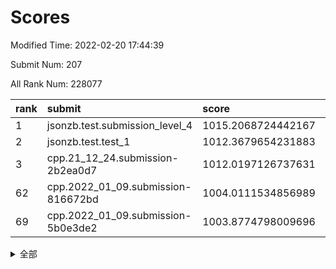 # Scores

Modified Time: 2022-02-20 17:44:39

Submit Num: 207

All Rank Num: 228077

| rank |               submit               |       score        |       sigma        | pk_num |
| :--- | :--------------------------------- | :----------------- | :----------------- | :----- |
| 1    | jsonzb.test.submission_level_4     | 1015.2068724442167 | 0.8483505052727652 | 4410   |
| 2    | jsonzb.test.test_1                 | 1012.3679654231883 | 0.7834452349878038 | 4409   |
| 3    | cpp.21_12_24.submission-2b2ea0d7   | 1012.0197126737631 | 0.7891496584708986 | 4409   |
| 62   | cpp.2022_01_09.submission-816672bd | 1004.0111534856989 | 0.7051232063771999 | 4406   |
| 69   | cpp.2022_01_09.submission-5b0e3de2 | 1003.8774798009696 | 0.7147079444605036 | 4404   |


<details>
<summary>全部</summary>

| rank |                 submit                 |       score        |       sigma        | pk_num |
| :--- | :------------------------------------- | :----------------- | :----------------- | :----- |
| 1    | jsonzb.test.submission_level_4         | 1015.2068724442167 | 0.8483505052727652 | 4410   |
| 2    | jsonzb.test.test_1                     | 1012.3679654231883 | 0.7834452349878038 | 4409   |
| 3    | cpp.21_12_24.submission-2b2ea0d7       | 1012.0197126737631 | 0.7891496584708986 | 4409   |
| 4    | gobigger.level_3.submission_level_3_4  | 1011.5480991899383 | 0.7843966520575741 | 4402   |
| 5    | gobigger.level_3.submission_level_3_1  | 1011.266517145897  | 0.8032666833197231 | 4403   |
| 6    | gobigger.level_3.submission_level_3_19 | 1011.2645661145045 | 0.786212741345729  | 4406   |
| 7    | gobigger.level_3.submission_level_3_33 | 1010.9251141775067 | 0.7677787858590843 | 4409   |
| 8    | gobigger.level_3.submission_level_3_30 | 1010.8549867750186 | 0.7672874556486489 | 4409   |
| 9    | gobigger.level_3.submission_level_3_0  | 1010.8254389913477 | 0.8038727446754104 | 4408   |
| 10   | gobigger.level_3.submission_level_3_8  | 1010.7331507945843 | 0.7621098943047647 | 4401   |
| 11   | gobigger.level_3.submission_level_3_10 | 1010.7223346659896 | 0.777034704768157  | 4410   |
| 12   | gobigger.level_3.submission_level_3_9  | 1010.7130220909687 | 0.7525904031021186 | 4406   |
| 13   | gobigger.level_3.submission_level_3_39 | 1010.6741401584002 | 0.7789249160944199 | 4409   |
| 14   | gobigger.level_3.submission_level_3_22 | 1010.6613990637773 | 0.7607282952616022 | 4411   |
| 15   | gobigger.level_3.submission_level_3_11 | 1010.611339604184  | 0.7454740915805392 | 4404   |
| 16   | gobigger.level_3.submission_level_3_46 | 1010.5939651629836 | 0.7601176903318045 | 4409   |
| 17   | gobigger.level_3.submission_level_3_29 | 1010.5515288088094 | 0.776671855948702  | 4411   |
| 18   | gobigger.level_3.submission_level_3_32 | 1010.4887398077468 | 0.7748041032314517 | 4410   |
| 19   | gobigger.level_3.submission_level_3_24 | 1010.4820696435885 | 0.7619654939340821 | 4410   |
| 20   | gobigger.level_3.submission_level_3_35 | 1010.4808249635337 | 0.7589655782509597 | 4409   |
| 21   | gobigger.level_3.submission_level_3_40 | 1010.4771952849954 | 0.7672507014957826 | 4405   |
| 22   | gobigger.level_3.submission_level_3_5  | 1010.4441110654501 | 0.7717706299675032 | 4411   |
| 23   | gobigger.level_3.submission_level_3_44 | 1010.3825389558366 | 0.7632035715231695 | 4413   |
| 24   | gobigger.level_3.submission_level_3_47 | 1010.3430417340093 | 0.7411392849335251 | 4403   |
| 25   | gobigger.level_3.submission_level_3_15 | 1010.2606486274736 | 0.7534849987919982 | 4409   |
| 26   | gobigger.level_3.submission_level_3_42 | 1010.1904640577951 | 0.7626500239080645 | 4408   |
| 27   | gobigger.level_3.submission_level_3_38 | 1010.1255940078908 | 0.8111087890617726 | 4407   |
| 28   | gobigger.level_3.submission_level_3_25 | 1010.0205755183258 | 0.7672883794851763 | 4409   |
| 29   | gobigger.level_3.submission_level_3_23 | 1009.9810729283803 | 0.7557717501092657 | 4407   |
| 30   | gobigger.level_3.submission_level_3_48 | 1009.9806988857486 | 0.7608044304103002 | 4407   |
| 31   | gobigger.level_3.submission_level_3_3  | 1009.9445974120199 | 0.7612018780995624 | 4405   |
| 32   | gobigger.level_3.submission_level_3_49 | 1009.9135400621974 | 0.7349929824685589 | 4404   |
| 33   | gobigger.level_3.submission_level_3_17 | 1009.7826203030803 | 0.7502551092629078 | 4408   |
| 34   | gobigger.level_3.submission_level_3_43 | 1009.7594985423818 | 0.7573399845080834 | 4407   |
| 35   | gobigger.level_3.submission_level_3_6  | 1009.7536391360825 | 0.747022225660529  | 4409   |
| 36   | gobigger.level_3.submission_level_3_16 | 1009.6870108672028 | 0.7581326710278203 | 4411   |
| 37   | gobigger.level_3.submission_level_3_28 | 1009.6325950498218 | 0.7232730420264007 | 4407   |
| 38   | gobigger.level_3.submission_level_3_13 | 1009.6185821749244 | 0.7379574051025282 | 4402   |
| 39   | gobigger.level_3.submission_level_3_2  | 1009.5456557461046 | 0.7427275149673236 | 4410   |
| 40   | gobigger.level_3.submission_level_3_12 | 1009.5344910012226 | 0.764097131578032  | 4408   |
| 41   | gobigger.level_3.submission_level_3_41 | 1009.4778635802443 | 0.7729464108661904 | 4410   |
| 42   | gobigger.level_3.submission_level_3_34 | 1009.4739952681479 | 0.7596814527377246 | 4410   |
| 43   | gobigger.level_3.submission_level_3_7  | 1009.4562220895033 | 0.7545253260269644 | 4404   |
| 44   | gobigger.level_3.submission_level_3_37 | 1009.3312599298907 | 0.741109961283055  | 4411   |
| 45   | gobigger.level_3.submission_level_3_26 | 1009.328168390884  | 0.7751973963684465 | 4412   |
| 46   | gobigger.level_3.submission_level_3_21 | 1009.2712916726624 | 0.7393620116066525 | 4406   |
| 47   | gobigger.level_3.submission_level_3_14 | 1009.2673981898789 | 0.7453209303244125 | 4408   |
| 48   | gobigger.level_3.submission_level_3_18 | 1009.1528163792582 | 0.7395231568468705 | 4408   |
| 49   | gobigger.level_3.submission_level_3_36 | 1008.9655730370423 | 0.7468000091358935 | 4407   |
| 50   | gobigger.level_3.submission_level_3_31 | 1008.9150619161123 | 0.7379345863793207 | 4408   |
| 51   | gobigger.level_3.submission_level_3_20 | 1008.7905194041842 | 0.7287337784117216 | 4411   |
| 52   | gobigger.level_3.submission_level_3_27 | 1008.5461229410408 | 0.7426686436873695 | 4409   |
| 53   | gobigger.level_3.submission_level_3_45 | 1007.6119549323852 | 0.7574555126300558 | 4406   |
| 54   | gobigger.level_1.submission_level_1_31 | 1004.7338584164618 | 0.7386275888768458 | 4407   |
| 55   | gobigger.level_1.submission_level_1_6  | 1004.674500735705  | 0.7225805830213095 | 4405   |
| 56   | gobigger.level_1.submission_level_1_21 | 1004.6108626881706 | 0.7063768328804706 | 4406   |
| 57   | gobigger.level_1.submission_level_1_4  | 1004.5555209151145 | 0.7147745946663201 | 4407   |
| 58   | gobigger.level_1.submission_level_1_43 | 1004.3604600167099 | 0.7171569981817333 | 4411   |
| 59   | gobigger.level_1.submission_level_1_5  | 1004.0918546724134 | 0.7134017408846237 | 4409   |
| 60   | gobigger.level_1.submission_level_1_45 | 1004.0589278792547 | 0.7078737015337724 | 4404   |
| 61   | gobigger.level_1.submission_level_1_8  | 1004.0330102103513 | 0.723104218151016  | 4409   |
| 62   | cpp.2022_01_09.submission-816672bd     | 1004.0111534856989 | 0.7051232063771999 | 4406   |
| 63   | gobigger.level_1.submission_level_1_14 | 1003.9620104265078 | 0.7275500785875774 | 4406   |
| 64   | gobigger.level_1.submission_level_1_36 | 1003.9577627455561 | 0.7243284166672216 | 4407   |
| 65   | gobigger.level_1.submission_level_1_0  | 1003.9310405215945 | 0.7223651937624584 | 4405   |
| 66   | gobigger.level_1.submission_level_1_26 | 1003.917316598389  | 0.7094476666410204 | 4408   |
| 67   | gobigger.level_1.submission_level_1_18 | 1003.8903987880007 | 0.7046824784163077 | 4414   |
| 68   | gobigger.level_1.submission_level_1_47 | 1003.8779148442942 | 0.7212643034538958 | 4409   |
| 69   | cpp.2022_01_09.submission-5b0e3de2     | 1003.8774798009696 | 0.7147079444605036 | 4404   |
| 70   | gobigger.level_1.submission_level_1_23 | 1003.8487857267269 | 0.7172279954422234 | 4407   |
| 71   | gobigger.level_1.submission_level_1_2  | 1003.7928574949922 | 0.7224670760913694 | 4409   |
| 72   | gobigger.level_1.submission_level_1_17 | 1003.7924618204673 | 0.7088458442820847 | 4405   |
| 73   | gobigger.level_1.submission_level_1_40 | 1003.7684655499958 | 0.7112555105689715 | 4404   |
| 74   | gobigger.level_1.submission_level_1_34 | 1003.6978581576183 | 0.705940409138258  | 4408   |
| 75   | gobigger.level_1.submission_level_1_41 | 1003.5897107838794 | 0.7170816228288813 | 4409   |
| 76   | gobigger.level_1.submission_level_1_15 | 1003.5412050705143 | 0.7220859738407092 | 4411   |
| 77   | gobigger.level_1.submission_level_1_11 | 1003.4882662157719 | 0.7227948563083135 | 4404   |
| 78   | gobigger.level_1.submission_level_1_38 | 1003.4574700067959 | 0.7197127247267582 | 4406   |
| 79   | gobigger.level_1.submission_level_1_33 | 1003.3831509593861 | 0.7191864151950388 | 4405   |
| 80   | gobigger.level_1.submission_level_1_44 | 1003.379272449183  | 0.7245868635191267 | 4408   |
| 81   | gobigger.level_1.submission_level_1_39 | 1003.3746309790093 | 0.720683008739948  | 4412   |
| 82   | gobigger.level_1.submission_level_1_46 | 1003.344609189911  | 0.7102616914241557 | 4406   |
| 83   | gobigger.level_1.submission_level_1_10 | 1003.223372329727  | 0.709241883596836  | 4409   |
| 84   | gobigger.level_1.submission_level_1_42 | 1003.1332098255864 | 0.7132128402878161 | 4403   |
| 85   | gobigger.level_1.submission_level_1_25 | 1002.922381618472  | 0.7116938691528817 | 4410   |
| 86   | gobigger.level_1.submission_level_1_32 | 1002.9060185743323 | 0.7041859759065879 | 4405   |
| 87   | gobigger.level_1.submission_level_1_37 | 1002.8719183740722 | 0.7068914479770817 | 4406   |
| 88   | gobigger.level_1.submission_level_1_13 | 1002.8210145954605 | 0.7195835845811077 | 4409   |
| 89   | gobigger.level_1.submission_level_1_30 | 1002.734604154326  | 0.7080100221459504 | 4404   |
| 90   | gobigger.level_1.submission_level_1_22 | 1002.654287657272  | 0.712045567553572  | 4413   |
| 91   | gobigger.level_1.submission_level_1_35 | 1002.5960596384216 | 0.71909621779812   | 4406   |
| 92   | gobigger.level_1.submission_level_1_1  | 1002.5147805104276 | 0.7216968820134911 | 4408   |
| 93   | gobigger.level_1.submission_level_1_12 | 1002.471327478838  | 0.7168366754234737 | 4408   |
| 94   | gobigger.level_1.submission_level_1_29 | 1002.4393152731728 | 0.708184033992732  | 4404   |
| 95   | gobigger.level_1.submission_level_1_49 | 1002.4170214532967 | 0.7161007202689462 | 4410   |
| 96   | gobigger.level_1.submission_level_1_48 | 1002.3686760010082 | 0.7107349891197469 | 4404   |
| 97   | gobigger.level_1.submission_level_1_9  | 1002.2827683156759 | 0.7190806537333851 | 4406   |
| 98   | gobigger.level_1.submission_level_1_19 | 1002.0855175650055 | 0.7098969610287303 | 4409   |
| 99   | gobigger.level_1.submission_level_1_7  | 1002.0828090219532 | 0.7258234429682898 | 4403   |
| 100  | gobigger.level_1.submission_level_1_3  | 1002.0247075062135 | 0.7160637479390438 | 4404   |
| 101  | gobigger.level_1.submission_level_1_27 | 1001.8536740088124 | 0.726256696437294  | 4404   |
| 102  | gobigger.level_1.submission_level_1_24 | 1001.8362842569762 | 0.7044922592292298 | 4407   |
| 103  | gobigger.level_1.submission_level_1_20 | 1001.8314638519283 | 0.7096526139899353 | 4407   |
| 104  | gobigger.level_1.submission_level_1_16 | 1001.5670053412199 | 0.7071581900603523 | 4405   |
| 105  | gobigger.level_1.submission_level_1_28 | 1001.3928676857679 | 0.7189261917883596 | 4408   |
| 106  | gobigger.random.submission_random_10   | 997.692767377557   | 0.7040174996285907 | 4405   |
| 107  | gobigger.random.submission_random_12   | 997.5559824697323  | 0.7156769322677047 | 4409   |
| 108  | gobigger.random.submission_random_29   | 997.5481162407325  | 0.7025457859773906 | 4408   |
| 109  | gobigger.random.submission_random_25   | 997.3711357801814  | 0.7114112115941572 | 4411   |
| 110  | gobigger.random.submission_random_46   | 997.1870832908743  | 0.7130922815994459 | 4410   |
| 111  | gobigger.random.submission_random_35   | 996.7762591322498  | 0.7270088268986141 | 4406   |
| 112  | gobigger.random.submission_random_24   | 996.7152485981569  | 0.7090539005983549 | 4402   |
| 113  | gobigger.random.submission_random_5    | 996.7151749805288  | 0.7057913319209111 | 4408   |
| 114  | gobigger.random.submission_random_18   | 996.6805558925538  | 0.7087216575214831 | 4410   |
| 115  | gobigger.random.submission_random_8    | 996.5574063915642  | 0.7134350284638696 | 4405   |
| 116  | gobigger.random.submission_random_11   | 996.4519271841871  | 0.7231030871260984 | 4408   |
| 117  | gobigger.random.submission_random_1    | 996.4244522861134  | 0.6969523164156107 | 4405   |
| 118  | gobigger.random.submission_random_0    | 996.4152645349579  | 0.7174219625289338 | 4406   |
| 119  | gobigger.random.submission_random_13   | 996.410502756406   | 0.7219879079271426 | 4402   |
| 120  | gobigger.random.submission_random_33   | 996.3465558714703  | 0.7054206375461975 | 4406   |
| 121  | gobigger.random.submission_random_40   | 996.2208171456386  | 0.7191582032027926 | 4408   |
| 122  | gobigger.random.submission_random_43   | 996.1909409921655  | 0.7168041107400415 | 4408   |
| 123  | gobigger.random.submission_random_37   | 996.1847503726271  | 0.7240093657174441 | 4411   |
| 124  | gobigger.random.submission_random_26   | 996.165483009305   | 0.714646174326513  | 4407   |
| 125  | gobigger.random.submission_random_6    | 996.1616055881904  | 0.7147510258307125 | 4409   |
| 126  | gobigger.random.submission_random_27   | 996.1503554812784  | 0.7100894986670765 | 4409   |
| 127  | gobigger.random.submission_random_19   | 996.0764794324209  | 0.7217956918776349 | 4406   |
| 128  | gobigger.random.submission_random_15   | 996.0391703637445  | 0.7161477770644984 | 4407   |
| 129  | gobigger.random.submission_random_4    | 995.9925194335452  | 0.7142660773732693 | 4409   |
| 130  | gobigger.random.submission_random_38   | 995.9498297204543  | 0.7161580096048112 | 4408   |
| 131  | gobigger.random.submission_random_9    | 995.9123637291261  | 0.7076159540440915 | 4402   |
| 132  | gobigger.random.submission_random_28   | 995.9095146238528  | 0.7158433766049201 | 4400   |
| 133  | gobigger.random.submission_random_30   | 995.8953296635484  | 0.7160336257457238 | 4407   |
| 134  | gobigger.random.submission_random_49   | 995.8367639506605  | 0.7011072978937105 | 4408   |
| 135  | gobigger.random.submission_random_31   | 995.8327761732661  | 0.7159960277159104 | 4406   |
| 136  | gobigger.random.submission_random_17   | 995.8119610850173  | 0.7140708768831788 | 4407   |
| 137  | gobigger.random.submission_random_23   | 995.7708156773134  | 0.6954307722224083 | 4407   |
| 138  | gobigger.random.submission_random_42   | 995.7555225436491  | 0.7075787623396873 | 4405   |
| 139  | gobigger.random.submission_random_44   | 995.74638988225    | 0.7105782696401461 | 4409   |
| 140  | gobigger.random.submission_random_32   | 995.7404549235004  | 0.7227385433060357 | 4413   |
| 141  | gobigger.random.submission_random_16   | 995.6678956744779  | 0.7089821823503342 | 4412   |
| 142  | gobigger.random.submission_random_22   | 995.6367197024468  | 0.7114417580915811 | 4407   |
| 143  | gobigger.random.submission_random_48   | 995.628469917031   | 0.7032321999659641 | 4407   |
| 144  | gobigger.random.submission_random_14   | 995.5363974271913  | 0.7069246564063824 | 4401   |
| 145  | gobigger.random.submission_random_47   | 995.4002241387694  | 0.7148434895917796 | 4410   |
| 146  | gobigger.random.submission_random_41   | 995.3530268979995  | 0.7268002657446846 | 4405   |
| 147  | gobigger.random.submission_random_7    | 995.3488846840559  | 0.7127535356310155 | 4404   |
| 148  | gobigger.random.submission_random_45   | 995.1948158236787  | 0.7288761936368079 | 4403   |
| 149  | gobigger.random.submission_random_2    | 995.0422020458363  | 0.7192400940721265 | 4408   |
| 150  | gobigger.random.submission_random_20   | 995.0325730126673  | 0.7044990897612724 | 4407   |
| 151  | gobigger.random.submission_random_36   | 995.0033720815788  | 0.7188758145556321 | 4404   |
| 152  | gobigger.random.submission_random_3    | 994.972242874439   | 0.7265305706420729 | 4409   |
| 153  | gobigger.random.submission_random_21   | 994.8549360377434  | 0.7116333471702943 | 4407   |
| 154  | gobigger.random.submission_random_39   | 994.5396665826173  | 0.7173984691119822 | 4407   |
| 155  | gobigger.random.submission_random_34   | 994.4821374517235  | 0.7147519642481419 | 4406   |
| 156  | gobigger.level_2.submission_level_2_13 | 994.2459952524838  | 0.7289988013322092 | 4412   |
| 157  | gobigger.level_2.submission_level_2_6  | 993.9561985811035  | 0.7204709313934715 | 4404   |
| 158  | gobigger.level_2.submission_level_2_26 | 993.5002385197778  | 0.7272971281837406 | 4411   |
| 159  | gobigger.level_2.submission_level_2_4  | 993.4413993001563  | 0.7297377783508466 | 4407   |
| 160  | gobigger.level_2.submission_level_2_30 | 993.4134465487269  | 0.7349360755370049 | 4411   |
| 161  | gobigger.level_2.submission_level_2_34 | 993.3908986640988  | 0.7410766814623214 | 4406   |
| 162  | gobigger.level_2.submission_level_2_18 | 993.2734319457268  | 0.7267012556100468 | 4403   |
| 163  | gobigger.level_2.submission_level_2_47 | 993.2340834300339  | 0.7328760086702042 | 4407   |
| 164  | gobigger.level_2.submission_level_2_14 | 993.2015745160202  | 0.723747912757915  | 4406   |
| 165  | gobigger.level_2.submission_level_2_11 | 993.0686102714067  | 0.7495251033118623 | 4403   |
| 166  | gobigger.level_2.submission_level_2_7  | 992.9630610605963  | 0.739688150508335  | 4409   |
| 167  | gobigger.level_2.submission_level_2_22 | 992.8558065606745  | 0.7321841601158713 | 4406   |
| 168  | gobigger.level_2.submission_level_2_1  | 992.8511283030431  | 0.7247624406107814 | 4412   |
| 169  | gobigger.level_2.submission_level_2_21 | 992.7769764626893  | 0.7435924543209004 | 4408   |
| 170  | gobigger.level_2.submission_level_2_43 | 992.6708531433093  | 0.7300877956766225 | 4405   |
| 171  | gobigger.level_2.submission_level_2_19 | 992.6181696668527  | 0.7417705707718606 | 4405   |
| 172  | gobigger.level_2.submission_level_2_23 | 992.6021619971065  | 0.7362880359851948 | 4409   |
| 173  | gobigger.level_2.submission_level_2_46 | 992.5943478631265  | 0.743537335373903  | 4408   |
| 174  | gobigger.level_2.submission_level_2_24 | 992.5886209888008  | 0.7414830204440122 | 4408   |
| 175  | gobigger.level_2.submission_level_2_38 | 992.5111588982461  | 0.7368054607205071 | 4407   |
| 176  | gobigger.level_2.submission_level_2_9  | 992.4793502216194  | 0.7469722302152885 | 4403   |
| 177  | gobigger.level_2.submission_level_2_16 | 992.4664782647886  | 0.7542832815362867 | 4408   |
| 178  | gobigger.level_2.submission_level_2_5  | 992.4598805651761  | 0.750087800139589  | 4407   |
| 179  | gobigger.level_2.submission_level_2_15 | 992.4514088822043  | 0.7677062044989396 | 4400   |
| 180  | gobigger.level_2.submission_level_2_28 | 992.3747090774182  | 0.7510965119998919 | 4404   |
| 181  | gobigger.level_2.submission_level_2_10 | 992.357008691929   | 0.7302385039635558 | 4410   |
| 182  | gobigger.level_2.submission_level_2_2  | 992.3259222455359  | 0.73890720241135   | 4408   |
| 183  | gobigger.level_2.submission_level_2_32 | 992.2633195140343  | 0.7304469617015956 | 4407   |
| 184  | gobigger.level_2.submission_level_2_49 | 992.103263150441   | 0.735650806553835  | 4412   |
| 185  | gobigger.level_2.submission_level_2_29 | 992.0561227736029  | 0.7442974664880755 | 4409   |
| 186  | gobigger.level_2.submission_level_2_8  | 992.0405501267453  | 0.7394199002976254 | 4410   |
| 187  | gobigger.level_2.submission_level_2_40 | 991.6874651313547  | 0.7398738471364223 | 4408   |
| 188  | gobigger.level_2.submission_level_2_31 | 991.6617040360222  | 0.754522219913285  | 4410   |
| 189  | gobigger.level_2.submission_level_2_33 | 991.6181891854222  | 0.7426859809740403 | 4404   |
| 190  | gobigger.level_2.submission_level_2_3  | 991.4812251564922  | 0.7498906054149604 | 4409   |
| 191  | gobigger.level_2.submission_level_2_48 | 991.4576382298403  | 0.7453493518037053 | 4410   |
| 192  | gobigger.level_2.submission_level_2_35 | 991.4074934024414  | 0.7603761247320181 | 4406   |
| 193  | gobigger.level_2.submission_level_2_37 | 991.3756644248592  | 0.7451982085317432 | 4409   |
| 194  | gobigger.level_2.submission_level_2_25 | 991.2666197964622  | 0.7525885282619756 | 4407   |
| 195  | gobigger.level_2.submission_level_2_42 | 990.9385911188032  | 0.7536465236149213 | 4407   |
| 196  | gobigger.level_2.submission_level_2_17 | 990.851091856147   | 0.7527454681427599 | 4408   |
| 197  | gobigger.level_2.submission_level_2_41 | 990.7878230264088  | 0.7637703466785299 | 4410   |
| 198  | gobigger.level_2.submission_level_2_12 | 990.7425102964328  | 0.7591575658447364 | 4407   |
| 199  | gobigger.level_2.submission_level_2_0  | 990.7105913577843  | 0.7675076085527212 | 4403   |
| 200  | gobigger.level_2.submission_level_2_39 | 990.6406521539471  | 0.7660692977115365 | 4407   |
| 201  | gobigger.level_2.submission_level_2_20 | 990.4955514579891  | 0.752655888114605  | 4407   |
| 202  | gobigger.level_2.submission_level_2_36 | 990.3389242018541  | 0.7891463169743834 | 4412   |
| 203  | gobigger.level_2.submission_level_2_27 | 990.0344706474269  | 0.7884656639508292 | 4404   |
| 204  | gobigger.level_2.submission_level_2_45 | 989.7691712813297  | 0.7816942416309475 | 4410   |
| 205  | gobigger.level_2.submission_level_2_44 | 989.5494598283412  | 0.7588037220501934 | 4410   |
| 206  | gobigger.none.submission_none_1        | 978.8368646485275  | 1.2156976080275008 | 4410   |
| 207  | gobigger.none.submission_none_0        | 977.0915879571733  | 1.3979053894202738 | 4406   |

</details>